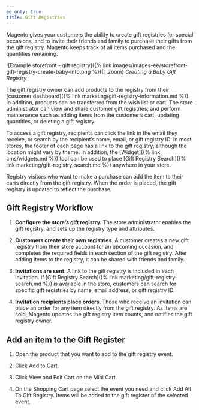 ```yaml
---
ee_only: true
title: Gift Registries
---
```


Magento gives your customers the ability to create gift registries for special occasions, and to invite their friends and family to purchase their gifts from the gift registry. Magento keeps track of all items purchased and the quantities remaining.

![Example storefront - gift registry]({% link images/images-ee/storefront-gift-registry-create-baby-info.png %}){: .zoom}
_Creating a Baby Gift Registry_

The gift registry owner can add products to the registry from their [customer dashboard]({% link marketing/gift-registry-information.md %}). In addition, products can be transferred from the wish list or cart. The store administrator can view and share customer gift registries, and perform maintenance such as adding items from the customer’s cart, updating quantities, or deleting a gift registry.

To access a gift registry, recipients can click the link in the email they receive, or search by the recipient’s name, email, or gift registry ID. In most stores, the footer of each page has a link to the gift registry, although the location might vary by theme. In addition, the [Widget]({% link cms/widgets.md %}) tool can be used to place [Gift Registry Search]({% link marketing/gift-registry-search.md %}) anywhere in your store.

Registry visitors who want to make a purchase can add the item to their carts directly from the gift registry. When the order is placed, the gift registry is updated to reflect the purchase.

## Gift Registry Workflow

1. **Configure the store’s gift registry**. The store administrator enables the gift registry, and sets up the registry type and attributes.

1. **Customers create their own registries**. A customer creates a new gift registry from their store account for an upcoming occasion, and completes the required fields in each section of the gift registry. After adding items to the registry, it can be shared with friends and family.

1. **Invitations are sent**. A link to the gift registry is included in each invitation. If [Gift Registry Search]({% link marketing/gift-registry-search.md %}) is available in the store, customers can search for specific gift registries by name, email address, or gift registry ID.

1. **Invitation recipients place orders**. Those who receive an invitation can place an order for any item directly from the gift registry. As items are sold, Magento updates the gift registry item counts, and notifies the gift registry owner.

## Add an item to the Gift Register

1. Open the product that you want to add to the gift registry event.

1. Click <span class="btn">Add to Cart</span>.

1. Click <span class="btn">View and Edit Cart</span> on the Mini Cart.

1. On the Shopping Cart page select the event you need and click <span class="btn">Add All To Gift Registry</span>. Items will be added to the gift register of the selected event.
